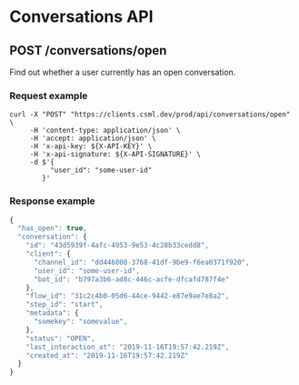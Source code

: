 # Conversations API



## POST /conversations/open

Find out whether a user currently has an open conversation.

### Request example

```text
curl -X "POST" "https://clients.csml.dev/prod/api/conversations/open" \
     -H 'content-type: application/json' \
     -H 'accept: application/json' \
     -H 'x-api-key: ${X-API-KEY}' \
     -H 'x-api-signature: ${X-API-SIGNATURE}' \
     -d $'{
          "user_id": "some-user-id"
        }'
```

### Response example

```javascript
{
  "has_open": true,
  "conversation": {
    "id": "43d5939f-4afc-4953-9e53-4c28b33cedd8",
    "client": {
      "channel_id": "dd446008-3768-41df-9be9-f6ea0371f920",
      "user_id": "some-user-id",
      "bot_id": "b797a3b6-ad8c-446c-acfe-dfcafd787f4e"
    },
    "flow_id": "31c2c4b0-05d6-44ce-9442-e87e9ae7e8a2",
    "step_id": "start",
    "metadata": {
      "somekey": "somevalue",
    },
    "status": "OPEN",
    "last_interaction_at": "2019-11-16T19:57:42.219Z",
    "created_at": "2019-11-16T19:57:42.219Z"
  }
}
```



